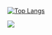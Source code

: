 [![Top Langs](https://github-readme-stats.vercel.app/api/top-langs/?username=dodosia&layout=compact)](https://github.com/anuraghazra/github-readme-stats)

![](https://github-profile-summary-cards.vercel.app/api/cards/profile-details?username=dodosia&theme=solarized_dark)
